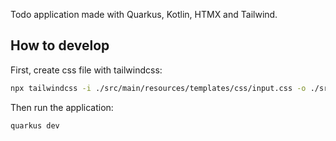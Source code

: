 Todo application made with Quarkus, Kotlin, HTMX and Tailwind.

## How to develop

First, create css file with tailwindcss:

```bash 
npx tailwindcss -i ./src/main/resources/templates/css/input.css -o ./src/main/resources/META-INF/resources/css/output.css --watch
```

Then run the application:

```bash
quarkus dev
```